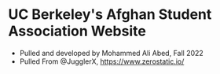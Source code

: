 # UC Berkeley's Afghan Student Association Website 
- Pulled and developed by Mohammed Ali Abed, Fall 2022 <br/>
- Pulled From @JugglerX, https://www.zerostatic.io/
